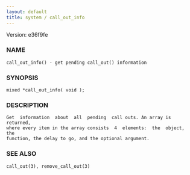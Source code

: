 ```yaml
---
layout: default
title: system / call_out_info
---
```


Version: e36f9fe




### NAME
    call_out_info() - get pending call_out() information


### SYNOPSIS
    mixed *call_out_info( void );


### DESCRIPTION
    Get  information  about  all  pending  call outs. An array is returned,
    where every item in the array consists  4  elements:  the  object,  the
    function, the delay to go, and the optional argument.


### SEE ALSO
    call_out(3), remove_call_out(3)



